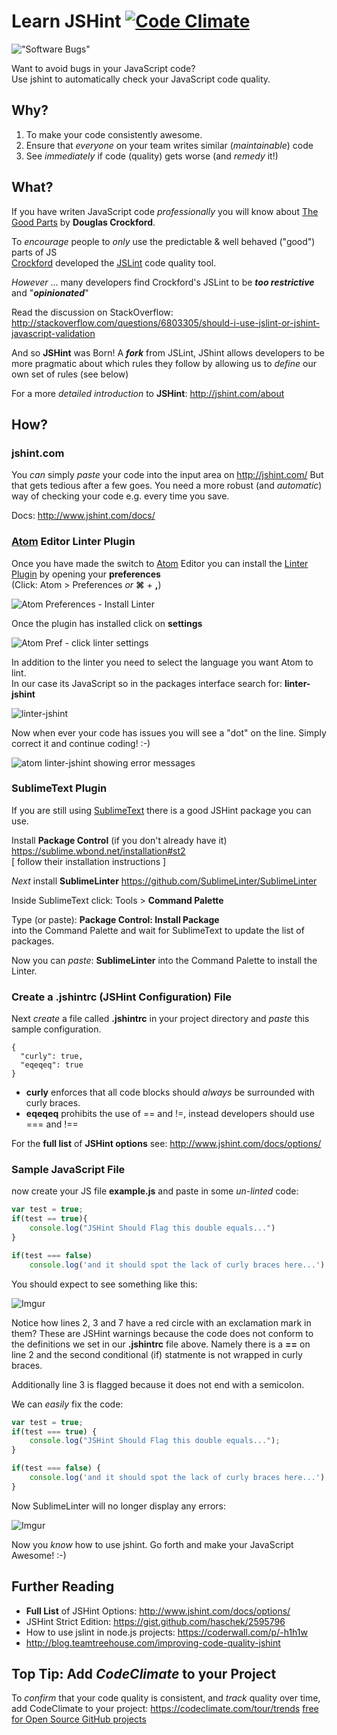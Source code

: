 Learn JSHint [![Code Climate](https://codeclimate.com/github/nelsonic/learn-jshint.png)](https://codeclimate.com/github/nelsonic/learn-jshint)
============

!["Software Bugs"](http://dilbert.com/dyn/str_strip/000000000/00000000/0000000/000000/80000/4000/500/84511/84511.strip.sunday.gif "Software Bugs")

Want to avoid bugs in your JavaScript code? <br />
Use jshint to automatically check your JavaScript code quality.

## Why?

1. To make your code consistently awesome.
2. Ensure that *everyone* on your team writes similar (*maintainable*) code
3. See *immediately* if code (quality) gets worse (and *remedy* it!)

## What?

If you have writen JavaScript code *professionally* you will know about
[The Good Parts](http://javascript.crockford.com/) by **Douglas Crockford**.

To *encourage* people to *only* use the predictable & well behaved ("good")
parts of JS <br />
[Crockford](https://github.com/douglascrockford) developed the
[JSLint](http://www.jslint.com/) code quality tool.

*However* ... many developers find Crockford's JSLint to be
***too restrictive*** and "***opinionated***"

Read the discussion on StackOverflow: <br />
http://stackoverflow.com/questions/6803305/should-i-use-jslint-or-jshint-javascript-validation

And so **JSHint** was Born! A ***fork*** from JSLint, JShint allows developers
to be more pragmatic about which rules they follow by allowing us to
*define* our own set of rules (see below)

For a more *detailed introduction* to **JSHint**: http://jshint.com/about


## How?

### jshint.com

You *can* simply *paste* your code into the input area on http://jshint.com/
But that gets tedious after a few goes. You need a more robust (and
*automatic*) way of checking your code e.g. every time you save.

Docs: http://www.jshint.com/docs/


### [Atom](https://atom.io) Editor Linter Plugin

Once you have made the switch to [Atom](https://atom.io) Editor you can
install the [Linter Plugin](https://atom.io/packages/linter) by opening your
**preferences** <br/> (Click: Atom > Preferences *or* **&#x2318;** + **,**)

![Atom Preferences - Install Linter](http://i.imgur.com/FKGVciq.png)

Once the plugin has installed click on **settings**

![Atom Pref - click linter settings](http://i.imgur.com/ED2Jnyo.png)

In addition to the linter you need to select the language you want
Atom to lint. <br />
In our case its JavaScript so in the packages interface search for:
**linter-jshint**

![linter-jshint](http://i.imgur.com/YEO2CJa.png)

Now when ever your code has issues you will see a "dot" on the line.
Simply correct it and continue coding! :-)

![atom linter-jshint showing error messages](http://i.imgur.com/I5qJquA.png)


### SublimeText Plugin

If you are still using [SublimeText](http://www.sublimetext.com/)
there is a good JSHint package you can use.


Install **Package Control** (if you don't already have it)
https://sublime.wbond.net/installation#st2 <br />
[ follow their installation instructions ]

*Next* install **SublimeLinter**
https://github.com/SublimeLinter/SublimeLinter

Inside SublimeText click: Tools > **Command Palette**

Type (or paste): **Package Control: Install Package** <br />
into the Command Palette and wait for SublimeText
to update the list of packages.

Now you can *paste*: **SublimeLinter** into the
Command Palette to install the Linter.

### Create a .jshintrc (JSHint Configuration) File

Next *create* a file called **.jshintrc** in your project directory
and *paste* this sample configuration.
```
{
  "curly": true,
  "eqeqeq": true
}
```
- **curly** enforces that all code blocks should *always* be
surrounded with curly braces.
- **eqeqeq** prohibits the use of == and !=,
instead developers should use === and !==

For the **full list** of **JSHint options** see:
http://www.jshint.com/docs/options/

### Sample JavaScript File

now create your JS file **example.js** and paste in some *un-linted* code:

```javascript
var test = true;
if(test == true){
	console.log("JSHint Should Flag this double equals...")
}

if(test === false)
	console.log('and it should spot the lack of curly braces here...')
```

You should expect to see something like this:

![Imgur](http://i.imgur.com/NE1fEDq.png "JSHint warnings on lines 2,3 & 7")

Notice how lines 2, 3 and 7 have a red circle with an exclamation mark in them?
These are JSHint warnings because the code does not conform to the definitions
we set in our **.jshintrc** file above. Namely there is a **==** on line 2
and the second conditional (if) statmente is not wrapped in curly braces.

Additionally line 3 is flagged because it does not end with a semicolon.

We can *easily* fix the code:

```javascript
var test = true;
if(test === true) {
	console.log("JSHint Should Flag this double equals...");
}

if(test === false) {
	console.log('and it should spot the lack of curly braces here...');
}
```

Now SublimeLinter will no longer display any errors:

![Imgur](http://i.imgur.com/HqqrTpo.png "no more jshint errors")

Now you *know* how to use jshint.
Go forth and make your JavaScript Awesome! :-)



## Further Reading

- **Full List** of JSHint Options: http://www.jshint.com/docs/options/
- JSHint Strict Edition: https://gist.github.com/haschek/2595796
- How to use jslint in node.js projects: https://coderwall.com/p/-h1h1w
- http://blog.teamtreehouse.com/improving-code-quality-jshint


## Top Tip: Add *CodeClimate* to your Project

To *confirm* that your code quality is consistent, and *track* quality over time,
add CodeClimate to your project: https://codeclimate.com/tour/trends
[free for Open Source GitHub projects](https://codeclimate.com/github/signup)
